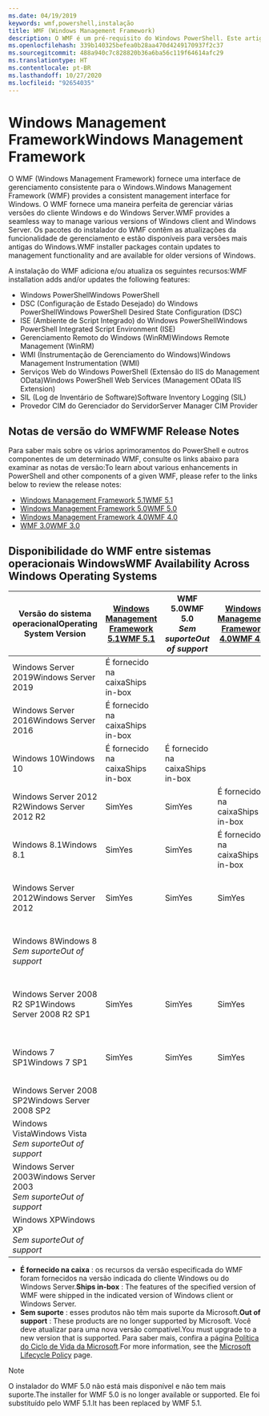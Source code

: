 ```yaml
---
ms.date: 04/19/2019
keywords: wmf,powershell,instalação
title: WMF (Windows Management Framework)
description: O WMF é um pré-requisito do Windows PowerShell. Este artigo mostra o histórico de versões do WMF e fornece informações sobre como encontrar e instalar o WMF.
ms.openlocfilehash: 339b140325befea0b28aa470d4249170937f2c37
ms.sourcegitcommit: 488a940c7c828820b36a6ba56c119f64614afc29
ms.translationtype: HT
ms.contentlocale: pt-BR
ms.lasthandoff: 10/27/2020
ms.locfileid: "92654035"
---
```

# <a name="windows-management-framework"></a><span data-ttu-id="9e7ab-105">Windows Management Framework</span><span class="sxs-lookup"><span data-stu-id="9e7ab-105">Windows Management Framework</span></span>

<span data-ttu-id="9e7ab-106">O WMF (Windows Management Framework) fornece uma interface de gerenciamento consistente para o Windows.</span><span class="sxs-lookup"><span data-stu-id="9e7ab-106">Windows Management Framework (WMF) provides a consistent management interface for Windows.</span></span> <span data-ttu-id="9e7ab-107">O WMF fornece uma maneira perfeita de gerenciar várias versões do cliente Windows e do Windows Server.</span><span class="sxs-lookup"><span data-stu-id="9e7ab-107">WMF provides a seamless way to manage various versions of Windows client and Windows Server.</span></span> <span data-ttu-id="9e7ab-108">Os pacotes do instalador do WMF contêm as atualizações da funcionalidade de gerenciamento e estão disponíveis para versões mais antigas do Windows.</span><span class="sxs-lookup"><span data-stu-id="9e7ab-108">WMF installer packages contain updates to management functionality and are available for older versions of Windows.</span></span>

<span data-ttu-id="9e7ab-109">A instalação do WMF adiciona e/ou atualiza os seguintes recursos:</span><span class="sxs-lookup"><span data-stu-id="9e7ab-109">WMF installation adds and/or updates the following features:</span></span>

- <span data-ttu-id="9e7ab-110">Windows PowerShell</span><span class="sxs-lookup"><span data-stu-id="9e7ab-110">Windows PowerShell</span></span>
- <span data-ttu-id="9e7ab-111">DSC (Configuração de Estado Desejado) do Windows PowerShell</span><span class="sxs-lookup"><span data-stu-id="9e7ab-111">Windows PowerShell Desired State Configuration (DSC)</span></span>
- <span data-ttu-id="9e7ab-112">ISE (Ambiente de Script Integrado) do Windows PowerShell</span><span class="sxs-lookup"><span data-stu-id="9e7ab-112">Windows PowerShell Integrated Script Environment (ISE)</span></span>
- <span data-ttu-id="9e7ab-113">Gerenciamento Remoto do Windows (WinRM)</span><span class="sxs-lookup"><span data-stu-id="9e7ab-113">Windows Remote Management (WinRM)</span></span>
- <span data-ttu-id="9e7ab-114">WMI (Instrumentação de Gerenciamento do Windows)</span><span class="sxs-lookup"><span data-stu-id="9e7ab-114">Windows Management Instrumentation (WMI)</span></span>
- <span data-ttu-id="9e7ab-115">Serviços Web do Windows PowerShell (Extensão do IIS do Management OData)</span><span class="sxs-lookup"><span data-stu-id="9e7ab-115">Windows PowerShell Web Services (Management OData IIS Extension)</span></span>
- <span data-ttu-id="9e7ab-116">SIL (Log de Inventário de Software)</span><span class="sxs-lookup"><span data-stu-id="9e7ab-116">Software Inventory Logging (SIL)</span></span>
- <span data-ttu-id="9e7ab-117">Provedor CIM do Gerenciador do Servidor</span><span class="sxs-lookup"><span data-stu-id="9e7ab-117">Server Manager CIM Provider</span></span>

## <a name="wmf-release-notes"></a><span data-ttu-id="9e7ab-118">Notas de versão do WMF</span><span class="sxs-lookup"><span data-stu-id="9e7ab-118">WMF Release Notes</span></span>

<span data-ttu-id="9e7ab-119">Para saber mais sobre os vários aprimoramentos do PowerShell e outros componentes de um determinado WMF, consulte os links abaixo para examinar as notas de versão:</span><span class="sxs-lookup"><span data-stu-id="9e7ab-119">To learn about various enhancements in PowerShell and other components of a given WMF, please refer to the links below to review the release notes:</span></span>

- [<span data-ttu-id="9e7ab-120">Windows Management Framework 5.1</span><span class="sxs-lookup"><span data-stu-id="9e7ab-120">WMF 5.1</span></span>](whats-new/release-notes.md#wmf-51-changes)
- [<span data-ttu-id="9e7ab-121">Windows Management Framework 5.0</span><span class="sxs-lookup"><span data-stu-id="9e7ab-121">WMF 5.0</span></span>](whats-new/release-notes.md#wmf-50-changes)
- [<span data-ttu-id="9e7ab-122">Windows Management Framework 4.0</span><span class="sxs-lookup"><span data-stu-id="9e7ab-122">WMF 4.0</span></span>](https://download.microsoft.com/download/3/D/6/3D61D262-8549-4769-A660-230B67E15B25/Windows%20Management%20Framework%204%200%20Release%20Notes.docx)
- [<span data-ttu-id="9e7ab-123">WMF 3.0</span><span class="sxs-lookup"><span data-stu-id="9e7ab-123">WMF 3.0</span></span>](https://download.microsoft.com/download/E/7/6/E76850B8-DA6E-4FF5-8CCE-A24FC513FD16/WMF%203%20Release%20Notes.docx)

## <a name="wmf-availability-across-windows-operating-systems"></a><span data-ttu-id="9e7ab-124">Disponibilidade do WMF entre sistemas operacionais Windows</span><span class="sxs-lookup"><span data-stu-id="9e7ab-124">WMF Availability Across Windows Operating Systems</span></span>

|        <span data-ttu-id="9e7ab-125">Versão do sistema operacional</span><span class="sxs-lookup"><span data-stu-id="9e7ab-125">Operating System Version</span></span>         | <span data-ttu-id="9e7ab-126">[Windows Management Framework 5.1][]</span><span class="sxs-lookup"><span data-stu-id="9e7ab-126">[WMF 5.1][]</span></span>  | <span data-ttu-id="9e7ab-127">WMF 5.0</span><span class="sxs-lookup"><span data-stu-id="9e7ab-127">WMF 5.0</span></span><br><span data-ttu-id="9e7ab-128">*Sem suporte*</span><span class="sxs-lookup"><span data-stu-id="9e7ab-128">*Out of support*</span></span> | <span data-ttu-id="9e7ab-129">[Windows Management Framework 4.0][]</span><span class="sxs-lookup"><span data-stu-id="9e7ab-129">[WMF 4.0][]</span></span>  | <span data-ttu-id="9e7ab-130">[WMF 3.0][]</span><span class="sxs-lookup"><span data-stu-id="9e7ab-130">[WMF 3.0][]</span></span>  | <span data-ttu-id="9e7ab-131">[WMF 2.0][]</span><span class="sxs-lookup"><span data-stu-id="9e7ab-131">[WMF 2.0][]</span></span>  |
| --------------------------------------- | ------------ | --------------------------- | ------------ | ------------ | ------------ |
| <span data-ttu-id="9e7ab-132">Windows Server 2019</span><span class="sxs-lookup"><span data-stu-id="9e7ab-132">Windows Server 2019</span></span>                     | <span data-ttu-id="9e7ab-133">É fornecido na caixa</span><span class="sxs-lookup"><span data-stu-id="9e7ab-133">Ships in-box</span></span> |                             |              |              |              |
| <span data-ttu-id="9e7ab-134">Windows Server 2016</span><span class="sxs-lookup"><span data-stu-id="9e7ab-134">Windows Server 2016</span></span>                     | <span data-ttu-id="9e7ab-135">É fornecido na caixa</span><span class="sxs-lookup"><span data-stu-id="9e7ab-135">Ships in-box</span></span> |                             |              |              |              |
| <span data-ttu-id="9e7ab-136">Windows 10</span><span class="sxs-lookup"><span data-stu-id="9e7ab-136">Windows 10</span></span>                              | <span data-ttu-id="9e7ab-137">É fornecido na caixa</span><span class="sxs-lookup"><span data-stu-id="9e7ab-137">Ships in-box</span></span> | <span data-ttu-id="9e7ab-138">É fornecido na caixa</span><span class="sxs-lookup"><span data-stu-id="9e7ab-138">Ships in-box</span></span>                |              |              |              |
| <span data-ttu-id="9e7ab-139">Windows Server 2012 R2</span><span class="sxs-lookup"><span data-stu-id="9e7ab-139">Windows Server 2012 R2</span></span>                  | <span data-ttu-id="9e7ab-140">Sim</span><span class="sxs-lookup"><span data-stu-id="9e7ab-140">Yes</span></span>          | <span data-ttu-id="9e7ab-141">Sim</span><span class="sxs-lookup"><span data-stu-id="9e7ab-141">Yes</span></span>                         | <span data-ttu-id="9e7ab-142">É fornecido na caixa</span><span class="sxs-lookup"><span data-stu-id="9e7ab-142">Ships in-box</span></span> |              |              |
| <span data-ttu-id="9e7ab-143">Windows 8.1</span><span class="sxs-lookup"><span data-stu-id="9e7ab-143">Windows 8.1</span></span>                             | <span data-ttu-id="9e7ab-144">Sim</span><span class="sxs-lookup"><span data-stu-id="9e7ab-144">Yes</span></span>          | <span data-ttu-id="9e7ab-145">Sim</span><span class="sxs-lookup"><span data-stu-id="9e7ab-145">Yes</span></span>                         | <span data-ttu-id="9e7ab-146">É fornecido na caixa</span><span class="sxs-lookup"><span data-stu-id="9e7ab-146">Ships in-box</span></span> |              |              |
| <span data-ttu-id="9e7ab-147">Windows Server 2012</span><span class="sxs-lookup"><span data-stu-id="9e7ab-147">Windows Server 2012</span></span>                     | <span data-ttu-id="9e7ab-148">Sim</span><span class="sxs-lookup"><span data-stu-id="9e7ab-148">Yes</span></span>          | <span data-ttu-id="9e7ab-149">Sim</span><span class="sxs-lookup"><span data-stu-id="9e7ab-149">Yes</span></span>                         | <span data-ttu-id="9e7ab-150">Sim</span><span class="sxs-lookup"><span data-stu-id="9e7ab-150">Yes</span></span>          | <span data-ttu-id="9e7ab-151">É fornecido na caixa</span><span class="sxs-lookup"><span data-stu-id="9e7ab-151">Ships in-box</span></span> |              |
| <span data-ttu-id="9e7ab-152">Windows 8</span><span class="sxs-lookup"><span data-stu-id="9e7ab-152">Windows 8</span></span><br><span data-ttu-id="9e7ab-153">*Sem suporte*</span><span class="sxs-lookup"><span data-stu-id="9e7ab-153">*Out of support*</span></span>           |              |                             |              | <span data-ttu-id="9e7ab-154">É fornecido na caixa</span><span class="sxs-lookup"><span data-stu-id="9e7ab-154">Ships in-box</span></span> |              |
| <span data-ttu-id="9e7ab-155">Windows Server 2008 R2 SP1</span><span class="sxs-lookup"><span data-stu-id="9e7ab-155">Windows Server 2008 R2 SP1</span></span>              | <span data-ttu-id="9e7ab-156">Sim</span><span class="sxs-lookup"><span data-stu-id="9e7ab-156">Yes</span></span>          | <span data-ttu-id="9e7ab-157">Sim</span><span class="sxs-lookup"><span data-stu-id="9e7ab-157">Yes</span></span>                         | <span data-ttu-id="9e7ab-158">Sim</span><span class="sxs-lookup"><span data-stu-id="9e7ab-158">Yes</span></span>          | <span data-ttu-id="9e7ab-159">Sim</span><span class="sxs-lookup"><span data-stu-id="9e7ab-159">Yes</span></span>          | <span data-ttu-id="9e7ab-160">É fornecido na caixa</span><span class="sxs-lookup"><span data-stu-id="9e7ab-160">Ships in-box</span></span> |
| <span data-ttu-id="9e7ab-161">Windows 7 SP1</span><span class="sxs-lookup"><span data-stu-id="9e7ab-161">Windows 7 SP1</span></span>                           | <span data-ttu-id="9e7ab-162">Sim</span><span class="sxs-lookup"><span data-stu-id="9e7ab-162">Yes</span></span>          | <span data-ttu-id="9e7ab-163">Sim</span><span class="sxs-lookup"><span data-stu-id="9e7ab-163">Yes</span></span>                         | <span data-ttu-id="9e7ab-164">Sim</span><span class="sxs-lookup"><span data-stu-id="9e7ab-164">Yes</span></span>          | <span data-ttu-id="9e7ab-165">Sim</span><span class="sxs-lookup"><span data-stu-id="9e7ab-165">Yes</span></span>          | <span data-ttu-id="9e7ab-166">É fornecido na caixa</span><span class="sxs-lookup"><span data-stu-id="9e7ab-166">Ships in-box</span></span> |
| <span data-ttu-id="9e7ab-167">Windows Server 2008 SP2</span><span class="sxs-lookup"><span data-stu-id="9e7ab-167">Windows Server 2008 SP2</span></span>                 |              |                             |              | <span data-ttu-id="9e7ab-168">Sim</span><span class="sxs-lookup"><span data-stu-id="9e7ab-168">Yes</span></span>          | <span data-ttu-id="9e7ab-169">Sim</span><span class="sxs-lookup"><span data-stu-id="9e7ab-169">Yes</span></span>          |
| <span data-ttu-id="9e7ab-170">Windows Vista</span><span class="sxs-lookup"><span data-stu-id="9e7ab-170">Windows Vista</span></span><br><span data-ttu-id="9e7ab-171">*Sem suporte*</span><span class="sxs-lookup"><span data-stu-id="9e7ab-171">*Out of support*</span></span>       |              |                             |              |              | <span data-ttu-id="9e7ab-172">Sim</span><span class="sxs-lookup"><span data-stu-id="9e7ab-172">Yes</span></span>          |
| <span data-ttu-id="9e7ab-173">Windows Server 2003</span><span class="sxs-lookup"><span data-stu-id="9e7ab-173">Windows Server 2003</span></span><br><span data-ttu-id="9e7ab-174">*Sem suporte*</span><span class="sxs-lookup"><span data-stu-id="9e7ab-174">*Out of support*</span></span> |              |                             |              |              | <span data-ttu-id="9e7ab-175">Sim</span><span class="sxs-lookup"><span data-stu-id="9e7ab-175">Yes</span></span>          |
| <span data-ttu-id="9e7ab-176">Windows XP</span><span class="sxs-lookup"><span data-stu-id="9e7ab-176">Windows XP</span></span><br><span data-ttu-id="9e7ab-177">*Sem suporte*</span><span class="sxs-lookup"><span data-stu-id="9e7ab-177">*Out of support*</span></span>          |              |                             |              | <span data-ttu-id="9e7ab-178">Sim</span><span class="sxs-lookup"><span data-stu-id="9e7ab-178">Yes</span></span>          | <span data-ttu-id="9e7ab-179">Sim</span><span class="sxs-lookup"><span data-stu-id="9e7ab-179">Yes</span></span>          |

- <span data-ttu-id="9e7ab-180">**É fornecido na caixa** : os recursos da versão especificada do WMF foram fornecidos na versão indicada do cliente Windows ou do Windows Server.</span><span class="sxs-lookup"><span data-stu-id="9e7ab-180">**Ships in-box** : The features of the specified version of WMF were shipped in the indicated version of Windows client or Windows Server.</span></span>
- <span data-ttu-id="9e7ab-181">**Sem suporte** : esses produtos não têm mais suporte da Microsoft.</span><span class="sxs-lookup"><span data-stu-id="9e7ab-181">**Out of support** : These products are no longer supported by Microsoft.</span></span> <span data-ttu-id="9e7ab-182">Você deve atualizar para uma nova versão compatível.</span><span class="sxs-lookup"><span data-stu-id="9e7ab-182">You must upgrade to a new version that is supported.</span></span> <span data-ttu-id="9e7ab-183">Para saber mais, confira a página [Política do Ciclo de Vida da Microsoft][].</span><span class="sxs-lookup"><span data-stu-id="9e7ab-183">For more information, see the [Microsoft Lifecycle Policy][] page.</span></span>

> [!NOTE]
> <span data-ttu-id="9e7ab-184">O instalador do WMF 5.0 não está mais disponível e não tem mais suporte.</span><span class="sxs-lookup"><span data-stu-id="9e7ab-184">The installer for WMF 5.0 is no longer available or supported.</span></span> <span data-ttu-id="9e7ab-185">Ele foi substituído pelo WMF 5.1.</span><span class="sxs-lookup"><span data-stu-id="9e7ab-185">It has been replaced by WMF 5.1.</span></span>

[Política do Ciclo de Vida da Microsoft]: https://support.microsoft.com/lifecycle
[Microsoft Lifecycle Policy]: https://support.microsoft.com/lifecycle
[Windows Management Framework 5.1]: https://aka.ms/wmf51download
[WMF 5.1]: https://aka.ms/wmf51download
[Windows Management Framework 4.0]: https://aka.ms/wmf4download
[WMF 4.0]: https://aka.ms/wmf4download
[WMF 3.0]: https://aka.ms/wmf3download
[WMF 2.0]: https://aka.ms/wmf2download
